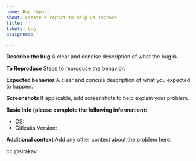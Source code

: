 ```yaml
---
name: Bug report
about: Create a report to help us improve
title: ''
labels: bug
assignees: ''

---
```


**Describe the bug**
A clear and concise description of what the bug is.

**To Reproduce**
Steps to reproduce the behavior:

**Expected behavior**
A clear and concise description of what you expected to happen.

**Screenshots**
If applicable, add screenshots to help explain your problem.

**Basic Info (please complete the following information):**
 - OS:
 - Gitleaks Version:

**Additional context**
Add any other context about the problem here.

cc @sirakav

<!--

Check out the Secret Scanning Discord Server for live discussions:

https://discord.gg/sydS6AHTUP

--->
